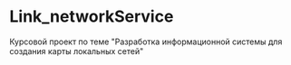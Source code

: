 # Link_networkService
Курсовой проект по теме "Разработка информационной системы для создания карты локальных сетей"
